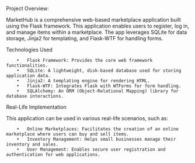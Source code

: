 Project Overview:

MarketHub is a comprehensive web-based marketplace application built using the Flask framework. This application enables users to register, log in, and manage items within a marketplace. The app leverages SQLite for data storage, Jinja2 for templating, and Flask-WTF for handling forms.

Technologies Used

	    •	Flask Framework: Provides the core web framework functionalities.
	    •	SQLite: A lightweight, disk-based database used for storing application data.
	    •	Jinja2: A templating engine for rendering HTML.
	    •	Flask-WTF: Integrates Flask with WTForms for form handling.
	    •	SQLAlchemy: An ORM (Object-Relational Mapping) library for database interactions.

Real-Life Implementation

This application can be used in various real-life scenarios, such as:

	    •	Online Marketplaces: Facilitates the creation of an online marketplace where users can buy and sell items.
	    •	Inventory Management: Helps small businesses manage their inventory and sales.
	    •	User Management: Enables secure user registration and authentication for web applications.
